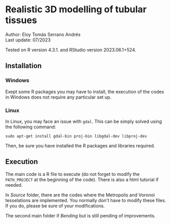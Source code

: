 
# Realistic 3D modelling of tubular tissues #

Author: Eloy Tomás Serrano Andrés \
Last update: 07/2023 

Tested on R version 4.3.1. and RStudio version 2023.06.1+524.


## Installation ##

### Windows ###

Exept some R packages you may have to install, the execution of the codes in Windows does not require any particular set up. 

### Linux ###

In Linux, you may face an issue with ``` gdal ```. This can be simply solved using the following command: 

``` sudo apt-get install gdal-bin proj-bin libgdal-dev libproj-dev ```

Then, be sure you have installed the R packages and libraries required. 
  

## Execution ##

The main code is a R file to execute (do not forget to modify the ```PATH_PROJECT``` at the beginning of the code). There is also a html tutorial if needed. 

In *Source* folder, there are the codes where the Metropolis and Voronoi tesselations are implemented. You normally don't have to modify these files. If you do, please be sure of your modifications. 

The second main folder if *Bending* but is still pending of improvements. 

